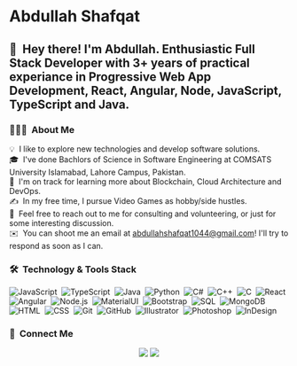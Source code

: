 # Abdullah Shafqat

## 👋 &nbsp;Hey there! I'm Abdullah. Enthusiastic Full Stack Developer with 3+ years of practical experiance in Progressive Web App Development, React, Angular, Node, JavaScript, TypeScript and Java.


### 👨🏻‍💻 &nbsp;About Me

💡 &nbsp;I like to explore new technologies and develop software solutions.\
🎓 &nbsp;I've done Bachlors of Science in Software Engineering at COMSATS University Islamabad, Lahore Campus, Pakistan.\
🌱 &nbsp;I'm on track for learning more about Blockchain, Cloud Architecture and DevOps.\
✍️ &nbsp;In my free time, I pursue Video Games as hobby/side hustles.\
💬 &nbsp;Feel free to reach out to me for consulting and volunteering, or just for some interesting discussion.\
✉️ &nbsp;You can shoot me an email at abdullahshafqat1044@gmail.com! I'll try to respond as soon as I can.<!-- \
📄 &nbsp;Please have a look at my [Résumé](https://www.abdull1044.com/) for more details about me. I'm open to feedback and suggestions! -->

### 🛠 &nbsp;Technology & Tools Stack

![JavaScript](https://img.shields.io/badge/-JavaScript-05122A?style=flat&logo=javascript)&nbsp;
![TypeScript](https://img.shields.io/badge/-TypeScript-05122A?style=flat&logo=typescript)&nbsp;
![Java](https://img.shields.io/badge/-Java-05122A?style=flat&logo=Java)&nbsp;
![Python](https://img.shields.io/badge/-Python-05122A?style=flat&logo=python)&nbsp;
![C#](https://img.shields.io/badge/-C_Sharp-05122A?style=flat&logo=C-sharp&logoColor=00599C)&nbsp;
![C++](https://img.shields.io/badge/-C++-05122A?style=flat&logo=C%2B%2B&logoColor=00599C)&nbsp;
![C](https://img.shields.io/badge/-C-05122A?style=flat&logo=C)&nbsp;
![React](https://img.shields.io/badge/-React-05122A?style=flat&logo=react)&nbsp;
![Angular](https://img.shields.io/badge/-Angular-05122A?style=flat&logo=angular&logoColor=DD0031)&nbsp;
![Node.js](https://img.shields.io/badge/-Node.js-05122A?style=flat&logo=node.js)&nbsp;
![MaterialUI](https://img.shields.io/badge/-Material_UI-05122A?style=flat&logo=Material-UI&logoColor=1976D2)&nbsp;
![Bootstrap](https://img.shields.io/badge/-Bootstrap-05122A?style=flat&logo=bootstrap&logoColor=563D7C)&nbsp;
![SQL](https://img.shields.io/badge/-sql-05122A?style=flat&logo=sqlite&logoColor=4479A1)&nbsp;
![MongoDB](https://img.shields.io/badge/-MongoDB-05122A?style=flat&logo=mongodb)&nbsp;
![HTML](https://img.shields.io/badge/-HTML-05122A?style=flat&logo=HTML5)&nbsp;
![CSS](https://img.shields.io/badge/-CSS-05122A?style=flat&logo=CSS3&logoColor=1572B6)&nbsp;
![Git](https://img.shields.io/badge/-Git-05122A?style=flat&logo=git)&nbsp;
![GitHub](https://img.shields.io/badge/-GitHub-05122A?style=flat&logo=github)&nbsp;
![Illustrator](https://img.shields.io/badge/-Illustrator-05122A?style=flat&logo=adobe-illustrator)&nbsp;
![Photoshop](https://img.shields.io/badge/-Photoshop-05122A?style=flat&logo=adobe-photoshop)&nbsp;
![InDesign](https://img.shields.io/badge/-InDesign-05122A?style=flat&logo=adobe-indesign)

### 🤝 &nbsp;Connect Me

<p align="center">
<a href="https://linkedin.com/in/abdullahShaqat"><img src="https://img.shields.io/badge/-@bilal192rb-0A66C2?style=flat&logo=Linkedin&logoColor=white"/></a>
<a href="mailto:abdullahShafqat1044@gmail.com"><img src="https://img.shields.io/badge/-bilal192rb@gmail.com-EA4335?style=flat&logo=Gmail&logoColor=white"/></a>
</p>
